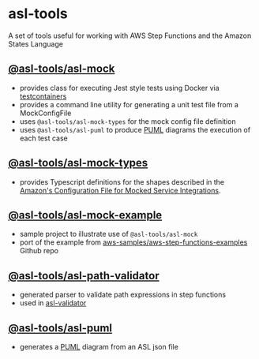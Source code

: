 # asl-tools

A set of tools useful for working with AWS Step Functions and the Amazon States Language

## [@asl-tools/asl-mock](./packages/asl-mock/README.md)

- provides class for executing Jest style tests using Docker via [testcontainers](https://testcontainers.com) 
- provides a command line utility for generating a unit test file from a MockConfigFile
- uses `@asl-tools/asl-mock-types` for the mock config file definition
- uses `@asl-tools/asl-puml` to produce [PUML](https://plantuml.com) diagrams the execution of each test case

## [@asl-tools/asl-mock-types](./packages/asl-mock-types/README.md)

- provides Typescript definitions for the shapes described in the [Amazon's Configuration File for Mocked Service Integrations](https://docs.aws.amazon.com/step-functions/latest/dg/sfn-local-mock-cfg-file.html).

## [@asl-tools/asl-mock-example](./packages/asl-mock-example/README.md)

- sample project to illustrate use of `@asl-tools/asl-mock` 
- port of the example from [aws-samples/aws-step-functions-examples](https://github.com/aws-samples/aws-stepfunctions-examples/blob/main/sam/app-local-testing-mock-config/README.md) Github repo

## [@asl-tools/asl-path-validator](./packages/asl-path-validator/README.md)

- generated parser to validate path expressions in step functions
- used in [asl-validator](https://github.com/ChristopheBougere/asl-validator)

## [@asl-tools/asl-puml](./packages/asl-puml/README.md)

- generates a [PUML](https://plantuml.com) diagram from an ASL json file
